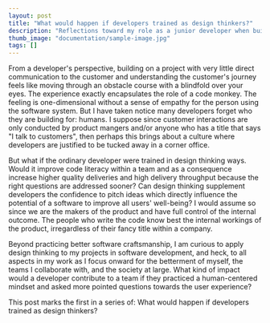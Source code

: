 ```yaml
---
layout: post
title: "What would happen if developers trained as design thinkers?"
description: "Reflections toward my role as a junior developer when building a product"
thumb_image: "documentation/sample-image.jpg"
tags: []
---
```


From a developer's perspective, building on a project with very little
direct communication to the customer and understanding the customer's
journey feels like moving through an obstacle course with a blindfold
over your eyes. The experience exactly encapsulates the role of a code monkey.
The feeling is one-dimensional without a sense of empathy for the person
using the software system. But I have taken notice many developers forget
who they are building for: humans. I suppose since customer interactions
are only conducted by product mangers and/or anyone who has a title that
says "I talk to customers", then perhaps this brings about a culture where
developers are justified to be tucked away in a corner office.

But what if the ordinary developer were trained in design thinking ways.
Would it improve code literacy within a team and as a consequence increase
higher quality deliveries and high delivery throughput because the right
questions are addressed sooner? Can design thinking supplement developers
the confidence to pitch ideas which directly influence the potential of a
software to improve all users' well-being? I would assume so since we are the
makers of the product and have full control of the internal outcome. The people
who write the code know best the internal workings of the product, irregardless
of their fancy title within a company.

Beyond practicing better software craftsmanship, I am curious to apply design
thinking to my projects in software development, and heck, to all aspects in
my work as I focus onward for the betterment of myself, the teams I collaborate
with, and the society at large. What kind of impact would a developer contribute
to a team if they practiced a human-centered mindset and asked more pointed
questions towards the user experience?

This post marks the first in a series of: What would happen if developers trained
as design thinkers?